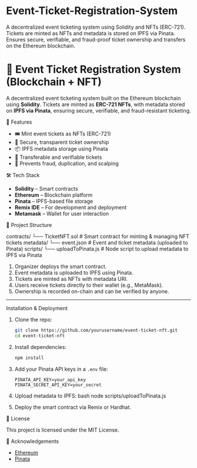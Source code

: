 # Event-Ticket-Registration-System
A decentralized event ticketing system using Solidity and NFTs (ERC-721). Tickets are minted as NFTs and metadata is stored on IPFS via Pinata. Ensures secure, verifiable, and fraud-proof ticket ownership and transfers on the Ethereum blockchain.



# 🎫 Event Ticket Registration System (Blockchain + NFT)

A decentralized event ticketing system built on the Ethereum blockchain using **Solidity**. Tickets are minted as **ERC-721 NFTs**, with metadata stored on **IPFS via Pinata**, ensuring secure, verifiable, and fraud-resistant ticketing.


 🚀 Features

- 🎟️ Mint event tickets as NFTs (ERC-721)
- 🔐 Secure, transparent ticket ownership
- 📦 IPFS metadata storage using Pinata
- 🔄 Transferable and verifiable tickets
- 🚫 Prevents fraud, duplication, and scalping



 🛠️ Tech Stack

- **Solidity** – Smart contracts
- **Ethereum** – Blockchain platform
- **Pinata** – IPFS-based file storage
- **Remix IDE** – For development and deployment
- **Metamask** – Wallet for user interaction


 📂 Project Structure


contracts/
  └── TicketNFT.sol       # Smart contract for minting & managing NFT tickets
metadata/
  └── event.json          # Event and ticket metadata (uploaded to Pinata)
scripts/
  └── uploadToPinata.js   # Node script to upload metadata to IPFS via Pinata





1. Organizer deploys the smart contract.
2. Event metadata is uploaded to IPFS using Pinata.
3. Tickets are minted as NFTs with metadata URI.
4. Users receive tickets directly to their wallet (e.g., MetaMask).
5. Ownership is recorded on-chain and can be verified by anyone.

---

Installation & Deployment

1. Clone the repo:
   ```bash
   git clone https://github.com/yourusername/event-ticket-nft.git
   cd event-ticket-nft
   ```

2. Install dependencies:
   ```bash
   npm install
   ```

3. Add your Pinata API keys in a `.env` file:
   ```
   PINATA_API_KEY=your_api_key
   PINATA_SECRET_API_KEY=your_secret
   ```

4. Upload metadata to IPFS:
   bash
   node scripts/uploadToPinata.js
   

5. Deploy the smart contract via Remix or Hardhat.


 📄 License

This project is licensed under the MIT License.



 🙌 Acknowledgements

- [Ethereum](https://ethereum.org)
- [Pinata](https://pinata.cloud/)




